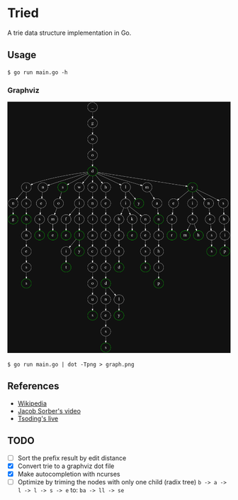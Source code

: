 # Tried

A trie data structure implementation in Go.

## Usage

```
$ go run main.go -h
```

### Graphviz

![trie-graph](trie-graph.png)

```
$ go run main.go | dot -Tpng > graph.png
```

## References

- [Wikipedia][1]
- [Jacob Sorber's video][2]
- [Tsoding's live][3]

## TODO

- [ ] Sort the prefix result by edit distance
- [x] Convert trie to a graphviz dot file
- [x] Make autocompletion with ncurses
- [ ] Optimize by triming the nodes with only one child (radix tree)
      ```
      b -> a -> l -> l
             -> s -> e
      ```
      to:
      ```
      ba -> ll
         -> se
      ```

[1]: https://en.wikipedia.org/wiki/Trie
[2]: https://www.youtube.com/watch?v=3CbFFVHQrk4
[3]: https://www.youtube.com/watch?v=2fosrL7I7oc
